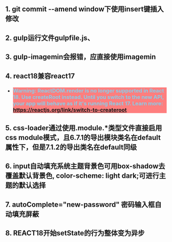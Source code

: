 
## 1. git commit --amend window下使用insert键插入修改

## 2. gulp运行文件gulpfile.js、

## 3. gulp-imagemin会报错，应直接使用imagemin

## 4. react18兼容react17
- ### <p style="color:skyblue; background: rgba(255,0,0,0.5)"> Warning: ReactDOM.render is no longer supported in React 18. Use createRoot instead. Until you switch to the new API, your app will behave as if it's running React 17. Learn more: https://reactjs.org/link/switch-to-createroot</p>

## 5. css-loader通过使用.module.*类型文件直接启用css module模式，且6.7.1的导出模块类名在default属性下，但是7.1.2的导出类名在default同级

## 6. input自动填充系统主题背景色可用box-shadow去覆盖默认背景色, color-scheme: light dark;可进行主题的默认选择

## 7. autoComplete="new-password" 密码输入框自动填充屏蔽

## 8. REACT18开始setState的行为整体变为异步